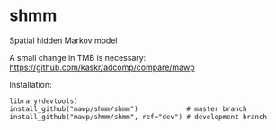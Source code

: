 # shmm
Spatial hidden Markov model

A small change in TMB is necessary:
https://github.com/kaskr/adcomp/compare/mawp

Installation:
```
library(devtools)
install_github("mawp/shmm/shmm")            # master branch
install_github("mawp/shmm/shmm", ref="dev") # development branch
```
